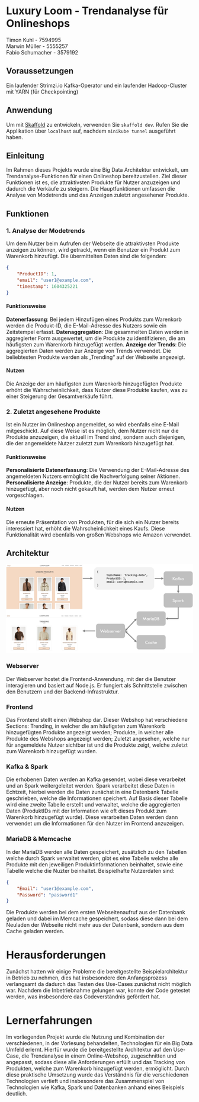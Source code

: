 # Luxury Loom - Trendanalyse für Onlineshops

Timon Kuhl - 7594995  
Marwin Müller - 5555257  
Fabio Schumacher - 3579192  

## Voraussetzungen

Ein laufender Strimzi.io Kafka-Operator und ein laufender Hadoop-Cluster mit YARN (für Checkpointing) 

## Anwendung

Um mit [Skaffold](https://skaffold.dev/) zu entwickeln, verwenden Sie `skaffold dev`. 
Rufen Sie die Applikation über `localhost` auf, nachdem `minikube tunnel` ausgeführt haben. 

## Einleitung
Im Rahmen dieses Projekts wurde eine Big Data Architektur entwickelt, um Trendanalyse-Funktionen für einen Onlineshop bereitzustellen. Ziel dieser Funktionen ist es, die attraktivsten Produkte für Nutzer anzuzeigen und dadurch die Verkäufe zu steigern. Die Hauptfunktionen umfassen die Analyse von Modetrends und das Anzeigen zuletzt angesehener Produkte.

## Funktionen

### 1. Analyse der Modetrends
Um dem Nutzer beim Aufrufen der Webseite die attraktivsten Produkte anzeigen zu können, wird getrackt, wenn ein Benutzer ein Produkt zum Warenkorb hinzufügt. Die übermittelten Daten sind die folgenden:

```json
{
    "ProductID": 1,
    "email": "user1@example.com",
    "timestamp": 1604325221 
}
```

#### Funktionsweise

**Datenerfassung**: Bei jedem Hinzufügen eines Produkts zum Warenkorb werden die Produkt-ID, die E-Mail-Adresse des Nutzers sowie ein Zeitstempel erfasst.
**Datenaggregation**: Die gesammelten Daten werden in aggregierter Form ausgewertet, um die Produkte zu identifizieren, die am häufigsten zum Warenkorb hinzugefügt werden. 
**Anzeige der Trends**: Die aggregierten Daten werden zur Anzeige von Trends verwendet. Die beliebtesten Produkte werden als „Trending“ auf der Webseite angezeigt.

#### Nutzen

Die Anzeige der am häufigsten zum Warenkorb hinzugefügten Produkte erhöht die Wahrscheinlichkeit, dass Nutzer diese Produkte kaufen, was zu einer Steigerung der Gesamtverkäufe führt.

### 2. Zuletzt angesehene Produkte
Ist ein Nutzer im Onlineshop angemeldet, so wird ebenfalls eine E-Mail mitgeschickt. Auf diese Weise ist es möglich, dem Nutzer nicht nur die Produkte anzuzeigen, die aktuell im Trend sind, sondern auch diejenigen, die der angemeldete Nutzer zuletzt zum Warenkorb hinzugefügt hat.

#### Funktionsweise

**Personalisierte Datenerfassung**: Die Verwendung der E-Mail-Adresse des angemeldeten Nutzers ermöglicht die Nachverfolgung seiner Aktionen. 
**Personalisierte Anzeige**: Produkte, die der Nutzer bereits zum Warenkorb hinzugefügt, aber noch nicht gekauft hat, werden dem Nutzer erneut vorgeschlagen.

#### Nutzen

Die erneute Präsentation von Produkten, für die sich ein Nutzer bereits interessiert hat, erhöht die Wahrscheinlichkeit eines Kaufs. Diese Funktionalität wird ebenfalls von großen Webshops wie Amazon verwendet.

## Architektur
![Architektur](Architektur.png)

### Webserver
Der Webserver hostet die Frontend-Anwendung, mit der die Benutzer interagieren und basiert auf Node.js. Er fungiert als Schnittstelle zwischen den Benutzern und der Backend-Infrastruktur. 

### Frontend 
Das Frontend stellt einen Webshop dar. Dieser Webshop hat verschiedene Sections: Trending, in welcher die am häufigsten zum Warenkorb hinzugefügten Produkte angezeigt werden; Produkte, in welcher alle Produkte des Webshops angezeigt werden; Zuletzt angesehen, welche nur für angemeldete Nutzer sichtbar ist und die Produkte zeigt, welche zuletzt zum Warenkorb hinzugefügt wurden.

### Kafka & Spark
Die erhobenen Daten werden an Kafka gesendet, wobei diese verarbeitet und an Spark weitergeleitet werden. Spark verarbeitet diese Daten in Echtzeit, hierbei werden die Daten zunächst in eine Datenbank Tabelle geschrieben, welche die Informationen speichert. Auf Basis dieser Tabelle wird eine zweite Tabelle erstellt und verwaltet, welche die aggregierten Daten (ProduktIDs mit der Information wie oft dieses Produkt zum Warenkorb hinzugefügt wurde). Diese verarbeiten Daten werden dann verwendet um die Informationen für den Nutzer im Frontend anzuzeigen.

### MariaDB & Memcache
In der MariaDB werden alle Daten gespeichert, zusätzlich zu den Tabellen welche durch Spark verwaltet werden, gibt es eine Tabelle welche alle Produkte mit den jeweiligen Produktinformationen beinhaltet, sowie eine Tabelle welche die Nuzter beinhaltet. Beispielhafte Nutzerdaten sind:
```json
{
    "Email": "user1@example.com",
    "Password": "password1"
}
```
Die Produkte werden bei dem ersten Webseitenaufruf aus der Datenbank geladen und dabei im Memcache gespeichert, sodass diese dann bei dem Neuladen der Webseite nicht mehr aus der Datenbank, sondern aus dem Cache geladen werden.

# Herausforderungen
Zunächst hatten wir einige Probleme die bereitgestellte Beispielarchitektur in Betrieb zu nehmen, dies hat insbesondere den Anfangsprozess verlangsamt da dadurch das Testen des Use-Cases zunächst nicht möglich war. Nachdem die Inbetriebnahme gelungen war, konnte der Code getestet werden, was insbesondere das Codeverständnis gefördert hat.

# Lernerfahrungen
Im vorliegenden Projekt wurde die Nutzung und Kombination der verschiedenen, in der Vorlesung behandelten, Technologien für ein Big Data Umfeld erlernt. Hierfür wurde die bereitgestellte Architektur auf den Use-Case, die Trendanalyse in einem Online-Webshop, zugeschnitten und angepasst, sodass diese alle Anforderungen erfüllt und das Tracking von Produkten, welche zum Warenkorb hinzugefügt werden, ermöglicht.
Durch diese praktische Umsetzung wurde das Verständnis für die verschiedenen Technologien vertieft und insbesondere das Zusammenspiel von Technologien wie Kafka, Spark und Datenbanken anhand eines Beispiels deutlich.
